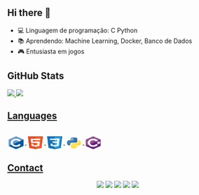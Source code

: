 ## Hi there 👋

- 💻 Linguagem de programação: C Python
- 📚 Aprendendo: Machine Learning, Docker, Banco de Dados
- 🎮 Entusiasta em jogos 

## **GitHub Stats**
 <div>
  <a href="https://github.com/juliana-azevedo">
  <img height="150em" src="https://github-readme-stats-sigma-five.vercel.app/api?username=juliana-azevedo&show_icons=true&theme=midnight-purple&include_all_commits=true&count_private=true"/>
  <img height="150em" src="https://github-readme-stats-sigma-five.vercel.app/api/top-langs/?username=juliana-azevedo&layout=compact&langs_count=7&theme=midnight-purple"/>
</div>

## **Languages**

<div style="display: inline_block"><br>
  <img align="center" alt="HTML" height="30" width="40" src="https://raw.githubusercontent.com/devicons/devicon/master/icons/c/c-original.svg">
  <img align="center" alt="HTML" height="30" width="40" src="https://raw.githubusercontent.com/devicons/devicon/master/icons/html5/html5-original.svg">
  <img align="center" alt="CSS" height="30" width="40" src="https://raw.githubusercontent.com/devicons/devicon/master/icons/css3/css3-original.svg">
  <img align="center" alt="Python" height="30" width="40" src="https://raw.githubusercontent.com/devicons/devicon/master/icons/python/python-original.svg">
  <img align="center" alt="Csharp" height="30" width="40" src="https://raw.githubusercontent.com/devicons/devicon/master/icons/csharp/csharp-original.svg">
</div>

## **Contact**
<p align="center">
 <a href = "mailto: julianazevedo09@gmail.com"><img src="https://img.shields.io/badge/-Gmail-%23EA4335?style=for-the-badge&logo=gmail&logoColor=white"></a>
 <a href="https://www.linkedin.com/in/juliana-azevedo-dev/" target="_blank"><img src="https://img.shields.io/badge/-LinkedIn-%230077B5?style=for-the-badge&logo=linkedin&logoColor=white"></a>
 <a href="https://www.instagram.com/julianazevedo__/" target="_blank"><img src="https://img.shields.io/badge/-Instagram-%23E4405F?style=for-the-badge&logo=instagram&logoColor=white"></a>
  <a href="https://steamcommunity.com/profiles/76561198200477855/" target="_blank"><img src="https://img.shields.io/badge/Steam-000000?style=for-the-badge&logo=steam&logoColor=white"></a>
  <a href="https://www.twitch.tv/freyastorn" target="_blank"><img src="https://img.shields.io/badge/Twitch-9146FF?style=for-the-badge&logo=twitch&logoColor=white"></a>

</p>
